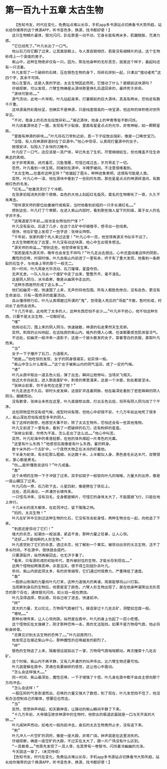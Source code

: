 # 第一百九十五章 太古生物
        【告知书友，时代在变化，免费站点难以长存，手机app多书源站点切换看书大势所趋，站长给你推荐的这个换源APP，听书音色多、换源、找书都好使！】
       这只生物鳞片遍体，银光闪闪，趴在那里一动不动，它身长能有两米多，肌腱鼓胀，充满力感。
       “它已经死了。”叶凡长出了一口气。
       他以石刀将它翻了过来，让其面部朝上，与人类容貌相仿，若是没有细鳞片的话，这个生物称得上一个英俊的男子。
       紫山中，这种生物绝非仅有一只。因为，聚在他身畔的无形恶念，就是这个样子，最起码还有一只活着。
       叶凡发现了一个破碎的石碑，压在银色生物的身下，将碎石拼到一起，只凑出“擅动者死”这四个字，其余不可辨。
       他心生警兆，这是人类的字迹，太古生物因此而死，它擅动了什么？是眼前这块源吗？
       仔细观察，可以发现，六臂生物确是从源块那里挣扎后退回来的，最终死于非命。
       “源块可致命……”
       源气流动，此地一片祥和，叶凡站起身来，打量眼前的巨大源块，其高有两米，恐怕足有数千斤重。
       这块源虽然彩霞纷呈，但确实不是神源，只是纯度很高的一块宝源，但这样的体积绝对世所罕见。
       “不对，我身上的石衣在绽放异彩……”接近源块，他身上的甲胄等皆不断闪烁。
       叶凡绕着源块走了一圈，发现有不少裂痕，里面有星星点点的光华，非常神秘，如一颗颗星辰。
       “里面有神源的碎块……”叶凡将石刀举到近前，其一下子绽放出瑞彩，像是一口稀世宝刀。
       “没错，有人将神源碎渣封在了巨源中。”他心中惊讶，认真观打量源中的女子。
       她很安详，似陷入了永恒的沉睡中。
       叶凡叹了一口气，这应该是一具尸体，早已失去了生机，尽管栩栩如生，但也掩盖不住生命离去的真相。
       女子非常美丽，闭月羞花，沉鱼落雁，可惜已成过去，岁月带走了一切。
       忽然，叶凡看到一块玉佩，同被封在源中，半掩罗裙间，不注意很难看到。
       “太古生物……也喜欢这种玉饰？”他皱起了眉头，种种迹象表明，这很有可能是人类。
       突然，叶凡心中一凛，他在源块中看到了一些别的东西，那些星星点点的神源碎渣间，有数根红色的毛发。
       “红毛……”他激灵灵打了个冷颤。
       在张家初祖消失的那个夜晚，血色的大地上刮起红毛旋风，莫名的生物嘶吼了一夜，久久不肯离去。
       “陪伴源天师的那位幼童被吓成痴呆，当时他看到初祖的一只手长满红毛……”
       想到这些，叶凡打了个寒颤，在进入紫山内部时，看到那些强人留下的刻痕，属于女人的名字并不多。
       “这难道是万年前……瑶池圣女杨怡的尸体？”
       叶凡没有妄动，后退了几步，在这个古矿中仔细搜寻，想寻出一些线索。
       很快，他在矿壁上发现了一些字迹：张继业拜祭。
       “千年前，张家的那个先人来过这里！”叶凡心中一亮，他觉得离源天书似乎不远了。
       太古生物都死在了这里，叶凡没有动这块源，他心中生出很多想法。
       “源天师的命运……”想到这些，他觉得脊背生寒。
       “我若是成为源天师，晚年也会发生不祥吗？”叶凡走出去很远，心中还盘绕着这样的阴影。
       魔性的召唤，时弱时强，叶凡自紫山内前进了一里有余，终于有了重大发现，他看到一条断裂的石坠子，与他身上带的那个一般无二。
       同一时间，叶凡周身光华流动，石刀璀璨，星盘夺目。
       无声无息，一队人马从一个废矿中走了出来，整整齐齐，毫不凌乱。
       这是阴人阴马，冰冷森寒，像是从幽冥中走出的。
       “这种东西居然形成了这么多……”
       他们如幽灵一般，快速围了上来，无声的将他包围。所有人都脸色惨白，没有血色，更没有生命波动，只有一股奇异的能量流动。
       自从懂得修行后，叶凡认真琢磨过所谓的“鬼”，觉得是人死后的“场能”不散，暂时形成，时间长了自然会消失。
       “十几万年前，此地死了太多的人，这种东西恐怕不会少……”叶凡并不担心，他不怕这种东西，只要不是太古生物，一切都好说。
       “噗”
       他挥动石刀，围上来的阴人阴马，快速破散，神源的石皮果然天生克邪。
       突然，刺耳的尖叫响起，在这枯寂的紫山内，格外的慑人心魄，任谁都要感觉肌体冒凉气。
       不远处，如幽灵一般冲来一道影子，这是一个披头散发的女子，穿着雪白的衣服，直取叶凡而来。
       “当”
       女子一下子撞开了石刀，力道极大。
       “她是……”他吃惊的发现，女子的阴身很凝实，如实体一般。
       “紫山中怎么什么都有……”这个女子被紫山内的阴气滋润，成了一定的气候。
       “哧”
       叶凡从鼎中取出一道五色火焰，弹了出去，瞬间让她惨叫，当场灰飞烟灭。
       他迈大步向前走，进入那座废矿中，刺骨的寒意涌来，这是一个冰窖，到处都是坚冰。
       “张继业前辈，你不会死在这里了吧？”
       叶凡走进去不久后，顿时头皮发麻，这座矿井连着阴脉，他在最深处看到了密密麻麻的阴人阴马，蠕蠕而动。
       没有骸骨，张继业未死在这里，叶凡直接祭出鼎，打出五色云焰，将所有阴人阴马烧了个干净。
       这些阴物显然没有成气候，成型时间有限，但他心中却很不安，十几万年前此地死了很多人，紫山深处恐怕有成型多年的阴人。
       有了这样的联想，他感觉大事不妙，除了太古生物外，恐怕还会有一些其他鬼物。
       叶凡又前进了一里有余，看到了一把破碎的石刀，还有粉碎的星盘。
       “张继业前辈，你修为不高，怎么走出了这么远……”他心中叫苦。
       突然，叶凡轮海中的青莲轻颤，在他的体外撑起一片青色的光幕。
       “这里有什么东西？”他感觉后面像是有什么东西，霍的转身。
       数十米外的一个古矿中，一个庞然大物正在冰冷的盯着他。
       下半身为蛇体，有水缸那么粗细，长达数十米，上半截似人身，黑色兽毛长达半尺，双臂很长，掌心都是黑毛。
       “你……能听懂我说话吗？”叶凡戒备。
       “轰”
       这个未明的生物一下子冲就了过来，双手如钳子一般锁向叶凡的咽喉，力量大的出奇，像是一座山碾压了过来。
       叶凡闪向一旁，石刀砍下去，火星四射，像是劈在了铁石上。
       远处，恶风涌动，一声凄厉长啸传来。
       一只怪鸟冲来，没有羽毛，全身都是鳞片，可惜它的身体太大了，不能展翅飞行，只能在地上奔行。
       十几米长的庞大躯体，在岩洞冲过，留下隆隆之响。
       “妈的，太古生物！”
       叶凡在矿井中见到过这种生物的化石，它没有攻击蛇身怪，两种生物合在一起，向他追了下来。
       “到底还是惊动了它们！”
       强大的杀念，如潮水一般汹涌，紧追不舍，那种力量之狂暴，让人心惊。
       “还好……不是纯粹的人形生物。”
       叶凡感觉到了它们的杀意，透过杀念，他了解到一个事实。被惊动出世的太古生物，活不了多长时间，不在源中，很快就会腐朽。
       只要源裂开，纵然再躲回去，也无济于事了。
       “看来，只有源形成的初始年代，意外被封住的生物，才能长存到现在……”
       这两个怪物如两尊恶神，杀意滔天，恨不得立刻就扑杀叶凡。
       奈何，紫山内部岩洞太多，有的非常细窄，它们通过时很费力，严重降低了速度。
       “轰”
       一股排山倒海的力量向叶凡打来，这种力道强大的离谱，简直能够将山川打裂。
       当观察到身后的生物后，他更是变了颜色，六臂人形生物出现了，是在他身畔凝聚出无形恶念的那个存在，通体银光闪烁，如火焰一般在燃烧。
       叶凡没得选择，祭出鼎，将自己收了进去，快速前冲。
       “砰”
       庞大的力量，无以伦比，万物母气鼎被打飞，接连穿过十几处古矿，洞壁如豆腐一般。
       “嗷吼……”
       那种长啸传来，让人心惊肉跳，纵然是在鼎中，叶凡的身上也起了一层小疙瘩。
       这个怪物实在太强横了，刚才那种恐怖一击，真的无法阻挡，如果不是万物母气鼎，他必将粉身碎骨。
       “总算见识到太古生物的恐怖了……”叶凡驭鼎而行。
       他发现正在接近紫山中心，那种魔性的召唤越发的剧烈了。
       “砰”
       银色的生物追了上来，隔着很远就拍出了一掌，万物母气鼎嗡嗡颤动，再次撞穿十几处古矿。
       这个时候，紫山内不再平静，又有几声凄厉的叫声传出，比六臂生物还要可怕。
       叶凡就是躲在鼎中，灵魂也有要崩碎的感觉，这让他心中震动。
       “怎么会这样强大……”
       同一时间，紫山最深处，魔性召唤，一下子增强了十倍，叶凡身在鼎中都不由自主想向那个方向冲去。
       “怎么会这样！”
       一股压抑的气息弥漫而出，召唤的力量又强大了数倍，到了现在，叶凡发觉挡不住了，他没有办法控制自己的躯体，想要应召而去。
       “当”
       突然，悠悠钟声响起，如天籁神音，让躁动的紫山瞬间平静了下来。
       “十几万年前，大帝镇压绝世神源中的生物时，他祭出的极道武器就是一口与天齐高的大钟……”
       叶凡闻钟声而动，如电光一般向前冲去，身后的太古生物竟然止步，没有追下来。
       “刷”
       叶凡冲入一片空旷的洞府，像是一座大殿，非常广阔，钟声就是在这里消失的。
       仔细观察，确是一座空旷的大殿，不过实在太大了，跟一片广场没有什么区别。
       “一具骸骨……”他首先发现了一具人骨，在其旁有一卷银书，闪烁着冷幽幽的光泽。
       今天就这一章了。（未完待续）
       【告知书友，时代在变化，免费站点难以长存，手机app多书源站点切换看书大势所趋，站长给你推荐的这个换源APP，听书音色多、换源、找书都好使！】